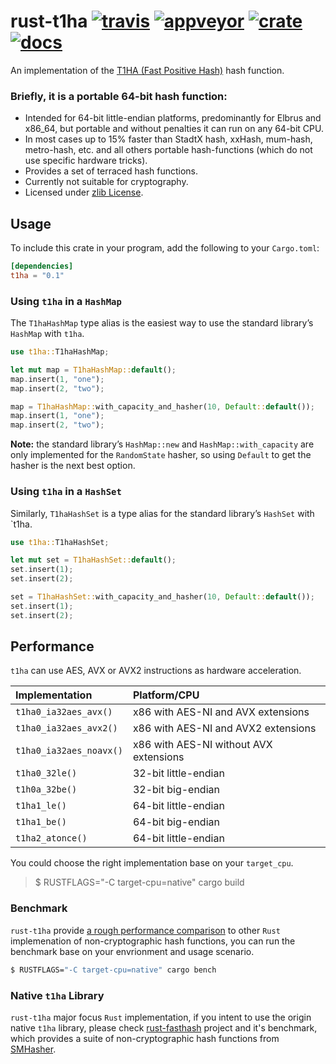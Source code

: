 # rust-t1ha [![travis](https://travis-ci.org/flier/rust-t1ha.svg?branch=master)](https://travis-ci.org/flier/rust-t1ha) [![appveyor](https://ci.appveyor.com/api/projects/status/c5hli7g424r0g49n?svg=true)](https://ci.appveyor.com/project/flier/rust-t1ha) [![crate](https://img.shields.io/crates/v/t1ha.svg)](https://crates.io/crates/t1ha) [![docs](https://docs.rs/t1ha/badge.svg)](https://docs.rs/t1ha)

An implementation of the [T1HA (Fast Positive Hash)](https://github.com/leo-yuriev/t1ha) hash function.

### Briefly, it is a portable 64-bit hash function:

* Intended for 64-bit little-endian platforms, predominantly for Elbrus and x86_64, but portable and without penalties it can run on any 64-bit CPU.
* In most cases up to 15% faster than StadtX hash, xxHash, mum-hash, metro-hash, etc. and all others portable hash-functions (which do not use specific hardware tricks).
* Provides a set of terraced hash functions.
* Currently not suitable for cryptography.
* Licensed under [zlib License](https://en.wikipedia.org/wiki/Zlib_License).

## Usage

To include this crate in your program, add the following to your `Cargo.toml`:

```toml
[dependencies]
t1ha = "0.1"
```

### Using `t1ha` in a `HashMap`

The `T1haHashMap` type alias is the easiest way to use the standard library’s `HashMap` with `t1ha`.

```rust
use t1ha::T1haHashMap;

let mut map = T1haHashMap::default();
map.insert(1, "one");
map.insert(2, "two");

map = T1haHashMap::with_capacity_and_hasher(10, Default::default());
map.insert(1, "one");
map.insert(2, "two");
```

**Note:** the standard library’s `HashMap::new` and `HashMap::with_capacity` are only implemented for the `RandomState` hasher, so using `Default` to get the hasher is the next best option.

### Using `t1ha` in a `HashSet`

Similarly, `T1haHashSet` is a type alias for the standard library’s `HashSet` with `t1ha.

```rust
use t1ha::T1haHashSet;

let mut set = T1haHashSet::default();
set.insert(1);
set.insert(2);

set = T1haHashSet::with_capacity_and_hasher(10, Default::default());
set.insert(1);
set.insert(2);
```

## Performance

`t1ha` can use AES, AVX or AVX2 instructions as hardware acceleration.

 | Implementation          | Platform/CPU                           |
 | :---------------------- | :------------------------------------- |
 | `t1ha0_ia32aes_avx()`   | x86 with AES-NI and AVX extensions     |
 | `t1ha0_ia32aes_avx2()`  | x86 with AES-NI and AVX2 extensions    |
 | `t1ha0_ia32aes_noavx()` | x86 with AES-NI without AVX extensions |
 | `t1ha0_32le()`          | 32-bit little-endian                   |
 | `t1h0a_32be()`          | 32-bit big-endian                      |
 | `t1ha1_le()`            | 64-bit little-endian                   |
 | `t1ha1_be()`            | 64-bit big-endian                      |
 | `t1ha2_atonce()`        | 64-bit little-endian                   |

You could choose the right implementation base on your `target_cpu`.

 > $ RUSTFLAGS="-C target-cpu=native" cargo build

### Benchmark

`rust-t1ha` provide [a rough performance comparison](https://www.reddit.com/r/rust/comments/ayla9m/rust_implementation_for_t1ha_fast_positive_hash/) to other `Rust` implemenation of non-cryptographic hash functions, you can run the benchmark base on your envrionment and usage scenario.

```sh
$ RUSTFLAGS="-C target-cpu=native" cargo bench
```

### Native `t1ha` Library

`rust-t1ha` major focus `Rust` implementation, if you intent to use the origin native `t1ha` library, please check [rust-fasthash](https://github.com/flier/rust-fasthash) project and it's benchmark, which provides a suite of non-cryptographic hash functions from [SMHasher](https://github.com/rurban/smhasher/).
